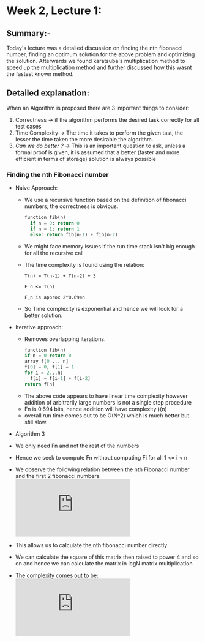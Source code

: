 # Week 2, Lecture 1:
## Summary:-
Today's lecture was a detailed discussion on finding the nth fibonacci number, finding an optimum solution for the above problem and optimizing the solution. Afterwards we found karatsuba's multiplication method to speed up the multiplication method and further discussed how this wasnt the fastest known method.
## Detailed explanation:
When an Algorithm is proposed there are 3 important things to consider:
1. Correctness -> if the algorithm performs the desired task correctly for all test cases
2. Time Complexity -> The time it takes to perform the given tast, the lesser the time taken the more desirable the algorithm.
3. _Can we do better ?_ -> This is an important question to ask, unless a formal proof is given, it is assumed that a better (faster and more efficient in terms of storage) solution is always possible

### Finding the nth Fibonacci number
- Naive Approach:
  - We use a recursive function based on the definition of fibonacci numbers, the correctness is obvious. 
    ``` python
    function fib(n)
      if n = 0: return 0
      if n = 1: return 1
      else: return fib(n-1) + fib(n-2)
    ```
  - We might face memory issues if the run time stack isn't big enough for all the recursive call
  - The time complexity is found using the relation:
  
     `T(n) = T(n-1) + T(n-2) + 3`
     
     `F_n <= T(n)`
     
     `F_n is approx 2^0.694n`
   
  - So Time complexity is exponential and hence we will look for a better solution.

- Iterative approach:
  - Removes overlapping iterations.
    ``` python
    function fib(n)
    if n = 0 return 0
    array f[0 ... n]
    f[0] = 0, f[1] = 1
    for i = 2...n:
      f[i] = f[i-1] + f[i-2]
    return f[n]
    ```
  - The above code appears to have linear time complexity however addition of           arbitrarily large numbers is not a single step procedure
  - Fn is 0.694 bits, hence addition will have complexity )(n)
  - overall run time comes out to be O(N^2) which is much better but still slow.
 
 - Algorithm 3
  - We only need Fn and not the rest of the numbers
  - Hence we seek to compute Fn without computing Fi for all 1 <= i < n
  - We observe the following relation between the nth Fibonacci number and the first 2 fibonacci numbers.
  ![equation](https://latex.codecogs.com/png.latex?%5Cbg_white%20%5Cbegin%7Bpmatrix%7D%20F_n%5C%5C%20F_%7Bn&plus;1%7D%5C%5C%20%5Cend%7Bpmatrix%7D%20%3D%20%5Cbegin%7Bpmatrix%7D%200%20%26%201%5C%5C%201%26%200%5C%5C%20%5Cend%7Bpmatrix%7D%5E%7Bn%7D%20%5Cbegin%7Bpmatrix%7D%20F_0%5C%5C%20F_%7B1%7D%5C%5C%20%5Cend%7Bpmatrix%7D)
  - This allows us to calculate the nth fibonacci number directly
  - We can calculate the square of this matrix then raised to power 4 and so on and hence we can calculate the matrix in logN matrix multiplication
  - The complexity comes out to be:
  ![equation](https://latex.codecogs.com/png.latex?%5Cbg_white%20O%28M%28n%29%5Clog%7B%7Dn%29)

